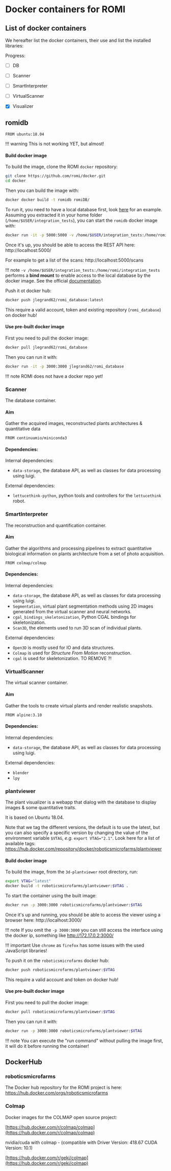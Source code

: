 Docker containers for ROMI
==========================

## List of docker containers

We hereafter list the docker containers, their use and list the installed libraries:

Progress:
 - [ ] DB
 - [ ] Scanner
 - [ ] SmartInterpreter
 - [ ] VirtualScanner
 - [x] Visualizer


## romidb
```docker
FROM ubuntu:18.04
```

!!! warning
    This is not working YET, but almost!

#### Build docker image
To build the image, clone the ROMI `docker` repository:
```bash
git clone https://github.com/romi/docker.git
cd docker
```
Then you can build the image with:
```bash
docker docker build -t romidb romiDB/
```
To run it, you need to have a local database first, look [here](https://db.romi-project.eu/models/test_db.tar.gz) for an example.
Assuming you extracted it in your home folder (`/home/$USER/integration_tests`), you can start the `romidb` docker image with:
```bash
docker run -it -p 5000:5000 -v /home/$USER/integration_tests:/home/romi/integration_tests romidb
```
Once it's up, you should be able to access the REST API here: http://localhost:5000/

For example to get a list of the scans: http://localhost:5000/scans

!!! note
    `-v /home/$USER/integration_tests:/home/romi/integration_tests` performs a **bind mount** to enable access to the local database by the docker image. See the official [documentation](https://docs.docker.com/storage/bind-mounts/).

Push it ot docker hub:
```bash
docker push jlegrand62/romi_database:latest
```
This require a valid account, token and existing repository (`romi_database`) on docker hub!

#### Use pre-built docker image
First you need to pull the docker image:
```bash
docker pull jlegrand62/romi_database
```
Then you can run it with:
```bash
docker run -it -p 3000:3000 jlegrand62/romi_database
```

!!! note
    ROMI does not have a docker repo yet!


### Scanner
The database container. 

#### Aim
Gather the acquired images, reconstructed plants architectures & quantitative data

```docker
FROM continuumio/miniconda3
```

#### Dependencies:

Internal dependencies:
 - `data-storage`, the database API, as well as classes for data processing using luigi.

External dependencies:
 - `lettucethink-python`, python tools and controllers for the `lettucethink` robot.


### SmartInterpreter
The reconstruction and quantification container.

#### Aim
Gather the algorithms and processing pipelines to extract quantitative biological information on plants architecture from a set of photo acquisition.

```docker
FROM colmap/colmap
```

#### Dependencies:

Internal dependencies:
 - `data-storage`, the database API, as well as classes for data processing using luigi.
 - `Segmentation`, virtual plant segmentation methods using 2D images generated from the virtual scanner and neural networks.
 - `cgal_bindings_skeletonization`, Python CGAL bindings for skeletonization.
 - `Scan3D`, the elements used to run 3D scan of individual plants.

External dependencies:
 - `Open3D` is mostly used for IO and data structures.
 - `Colmap` is used for _Structure From Motion_ reconstruction.
 - `cgal` is used for skeletonization. TO REMOVE ?!


### VirtualScanner
The virtual scanner container.

#### Aim
Gather the tools to create virtual plants and render realistic snapshots.

```docker
FROM alpine:3.10
```

#### Dependencies:

Internal dependencies:
 - `data-storage`, the database API, as well as classes for data processing using luigi.

External dependencies:
 - `blender`
 - `lpy`

### plantviewer
The plant visualizer is a webapp that dialog with the database to display images & some quantitative traits.

It is based on Ubuntu 18.04.

Note that we tag the different versions, the default is to use the latest, but you can also specify a specific version by changing the value of the environment variable `$VTAG`, *e.g.* `export VTAG="2.1"`.
Look here for a list of available tags: https://hub.docker.com/repository/docker/roboticsmicrofarms/plantviewer

#### Build docker image
To build the image, from the `3d-plantviewer` root directory, run:
```bash
export VTAG="latest"
docker build -t roboticsmicrofarms/plantviewer:$VTAG .
```
To start the container using the built image:
```bash
docker run -p 3000:3000 roboticsmicrofarms/plantviewer:$VTAG
```
Once it's up and running, you should be able to access the viewer using a browser here: http://localhost:3000/

!!! note
    If you omit the `-p 3000:3000` you can still access the interface using the docker ip, something like http://172.17.0.2:3000/

!!! important
    Use `chrome` as `firefox` has some issues with the used JavaScript libraries!

To push it on the `roboticsmicrofarms` docker hub:
```bash
docker push roboticsmicrofarms/plantviewer:$VTAG
```
This require a valid account and token on docker hub!

#### Use pre-built docker image
First you need to pull the docker image:
```bash
docker pull roboticsmicrofarms/plantviewer:$VTAG
```
Then you can run it with:
```bash
docker run -p 3000:3000 roboticsmicrofarms/plantviewer:$VTAG
```

!!! note
    You can execute the "run command" without pulling the image first, it will do it before running the container!

## DockerHub

### roboticsmicrofarms
The Docker hub repository for the ROMI project is here: https://hub.docker.com/orgs/roboticsmicrofarms

### Colmap

Docker images for the COLMAP open source project:

[https://hub.docker.com/r/colmap/colmap](https://hub.docker.com/r/colmap/colmap)

nvidia/cuda with colmap - (compatible with Driver Version: 418.67 CUDA Version: 10.1) 

[https://hub.docker.com/r/geki/colmap](https://hub.docker.com/r/geki/colmap)
